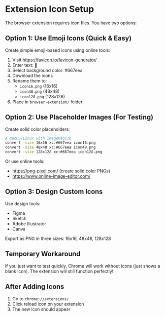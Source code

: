 # Extension Icon Setup

The browser extension requires icon files. You have two options:

## Option 1: Use Emoji Icons (Quick & Easy)

Create simple emoji-based icons using online tools:

1. Visit https://favicon.io/favicon-generator/
2. Enter text: 🤖
3. Select background color: #667eea
4. Download the icons
5. Rename them to:
   - `icon16.png` (16x16)
   - `icon48.png` (48x48)
   - `icon128.png` (128x128)
6. Place in `browser-extension/` folder

## Option 2: Use Placeholder Images (For Testing)

Create solid color placeholders:

```bash
# macOS/Linux with ImageMagick
convert -size 16x16 xc:#667eea icon16.png
convert -size 48x48 xc:#667eea icon48.png
convert -size 128x128 xc:#667eea icon128.png
```

Or use online tools:

- https://png-pixel.com/ (create solid color PNGs)
- https://www.online-image-editor.com/

## Option 3: Design Custom Icons

Use design tools:

- Figma
- Sketch
- Adobe Illustrator
- Canva

Export as PNG in three sizes: 16x16, 48x48, 128x128

## Temporary Workaround

If you just want to test quickly, Chrome will work without icons (just shows a blank icon).
The extension will still function perfectly!

## After Adding Icons

1. Go to `chrome://extensions/`
2. Click reload icon on your extension
3. The new icon should appear
